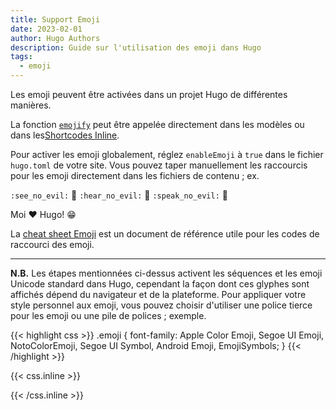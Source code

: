 ```yaml
---
title: Support Emoji
date: 2023-02-01
author: Hugo Authors
description: Guide sur l'utilisation des emoji dans Hugo
tags:
  - emoji
---
```


Les emoji peuvent être activées dans un projet Hugo de différentes manières.
<!--more-->
La fonction [`emojify`](https://gohugo.io/functions/emojify/) peut être appelée directement dans les modèles ou dans les[Shortcodes Inline](https://gohugo.io/templates/shortcode-templates/#inline-shortcodes). 

Pour activer les emoji globalement, réglez `enableEmoji` à `true` dans le fichier `hugo.toml` de votre site. Vous pouvez taper manuellement les raccourcis pour les emoji directement dans les fichiers de contenu ; ex.

`:see_no_evil:` :see_no_evil: `:hear_no_evil:` :hear_no_evil: `:speak_no_evil:` :speak_no_evil:

Moi :heart: Hugo! 😁

La [cheat sheet Emoji](http://www.emoji-cheat-sheet.com/) est un document de référence utile pour les codes de raccourci des emoji.

***

**N.B.** Les étapes mentionnées ci-dessus activent les séquences et les emoji Unicode standard dans Hugo, cependant la façon dont ces glyphes sont affichés dépend du navigateur et de la plateforme. Pour appliquer votre style personnel aux emoji, vous pouvez choisir d'utiliser une police tierce pour les emoji ou une pile de polices ; exemple.

{{< highlight css >}}
.emoji {
  font-family: Apple Color Emoji, Segoe UI Emoji, NotoColorEmoji, Segoe UI Symbol, Android Emoji, EmojiSymbols;
}
{{< /highlight >}}

{{< css.inline >}}
<style>
.emojify {
	font-family: Apple Color Emoji, Segoe UI Emoji, NotoColorEmoji, Segoe UI Symbol, Android Emoji, EmojiSymbols;
	font-size: 2rem;
	vertical-align: middle;
}
@media screen and (max-width:650px) {
  .nowrap {
    display: block;
    margin: 25px 0;
  }
}
</style>
{{< /css.inline >}}
